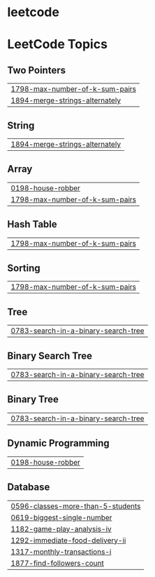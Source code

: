# leetcode
<!---LeetCode Topics Start-->
# LeetCode Topics
## Two Pointers
|  |
| ------- |
| [1798-max-number-of-k-sum-pairs](https://github.com/abidama/leetcode/tree/master/1798-max-number-of-k-sum-pairs) |
| [1894-merge-strings-alternately](https://github.com/abidama/leetcode/tree/master/1894-merge-strings-alternately) |
## String
|  |
| ------- |
| [1894-merge-strings-alternately](https://github.com/abidama/leetcode/tree/master/1894-merge-strings-alternately) |
## Array
|  |
| ------- |
| [0198-house-robber](https://github.com/abidama/leetcode/tree/master/0198-house-robber) |
| [1798-max-number-of-k-sum-pairs](https://github.com/abidama/leetcode/tree/master/1798-max-number-of-k-sum-pairs) |
## Hash Table
|  |
| ------- |
| [1798-max-number-of-k-sum-pairs](https://github.com/abidama/leetcode/tree/master/1798-max-number-of-k-sum-pairs) |
## Sorting
|  |
| ------- |
| [1798-max-number-of-k-sum-pairs](https://github.com/abidama/leetcode/tree/master/1798-max-number-of-k-sum-pairs) |
## Tree
|  |
| ------- |
| [0783-search-in-a-binary-search-tree](https://github.com/abidama/leetcode/tree/master/0783-search-in-a-binary-search-tree) |
## Binary Search Tree
|  |
| ------- |
| [0783-search-in-a-binary-search-tree](https://github.com/abidama/leetcode/tree/master/0783-search-in-a-binary-search-tree) |
## Binary Tree
|  |
| ------- |
| [0783-search-in-a-binary-search-tree](https://github.com/abidama/leetcode/tree/master/0783-search-in-a-binary-search-tree) |
## Dynamic Programming
|  |
| ------- |
| [0198-house-robber](https://github.com/abidama/leetcode/tree/master/0198-house-robber) |
## Database
|  |
| ------- |
| [0596-classes-more-than-5-students](https://github.com/abidama/leetcode/tree/master/0596-classes-more-than-5-students) |
| [0619-biggest-single-number](https://github.com/abidama/leetcode/tree/master/0619-biggest-single-number) |
| [1182-game-play-analysis-iv](https://github.com/abidama/leetcode/tree/master/1182-game-play-analysis-iv) |
| [1292-immediate-food-delivery-ii](https://github.com/abidama/leetcode/tree/master/1292-immediate-food-delivery-ii) |
| [1317-monthly-transactions-i](https://github.com/abidama/leetcode/tree/master/1317-monthly-transactions-i) |
| [1877-find-followers-count](https://github.com/abidama/leetcode/tree/master/1877-find-followers-count) |
<!---LeetCode Topics End-->